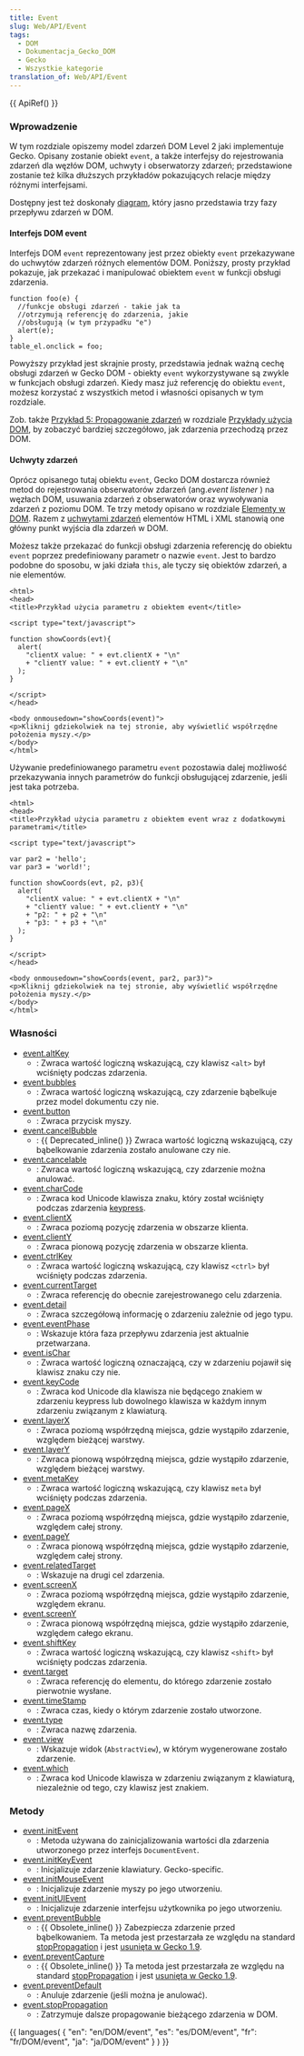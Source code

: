```yaml
---
title: Event
slug: Web/API/Event
tags:
  - DOM
  - Dokumentacja_Gecko_DOM
  - Gecko
  - Wszystkie_kategorie
translation_of: Web/API/Event
---
```

{{ ApiRef() }}

### Wprowadzenie

W tym rozdziale opiszemy model zdarzeń DOM Level 2 jaki implementuje Gecko. Opisany zostanie obiekt `event`, a także interfejsy do rejestrowania zdarzeń dla węzłów DOM, uchwyty i obserwatorzy zdarzeń; przedstawione zostanie też kilka dłuższych przykładów pokazujących relacje między różnymi interfejsami.

Dostępny jest też doskonały [diagram](https://www.w3.org/TR/DOM-Level-3-Events/#event-flow), który jasno przedstawia trzy fazy przepływu zdarzeń w DOM.

#### Interfejs DOM event

Interfejs DOM `event` reprezentowany jest przez obiekty `event` przekazywane do uchwytów zdarzeń różnych elementów DOM. Poniższy, prosty przykład pokazuje, jak przekazać i manipulować obiektem `event` w funkcji obsługi zdarzenia.

    function foo(e) {
      //funkcje obsługi zdarzeń - takie jak ta
      //otrzymują referencję do zdarzenia, jakie
      //obsługują (w tym przypadku "e")
      alert(e);
    }
    table_el.onclick = foo;

Powyższy przykład jest skrajnie prosty, przedstawia jednak ważną cechę obsługi zdarzeń w Gecko DOM - obiekty `event` wykorzystywane są zwykle w funkcjach obsługi zdarzeń. Kiedy masz już referencję do obiektu `event`, możesz korzystać z wszystkich metod i własności opisanych w tym rozdziale.

Zob. także [Przykład 5: Propagowanie zdarzeń](pl/Dokumentacja_Gecko_DOM/Przyk%c5%82ady_u%c5%bcycia_DOM) w rozdziale [Przykłady użycia DOM](pl/Dokumentacja_Gecko_DOM/Przyk%c5%82ady_u%c5%bcycia_DOM), by zobaczyć bardziej szczegółowo, jak zdarzenia przechodzą przez DOM.

#### Uchwyty zdarzeń

Oprócz opisanego tutaj obiektu `event`, Gecko DOM dostarcza również metod do rejestrowania obserwatorów zdarzeń (ang._event listener_ ) na węzłach DOM, usuwania zdarzeń z obserwatorów oraz wywoływania zdarzeń z poziomu DOM. Te trzy metody opisano w rozdziale [Elementy w DOM](pl/DOM/element). Razem z [uchwytami zdarzeń](pl/DOM/element#Uchwyty_zdarze.C5.84) elementów HTML i XML stanowią one główny punkt wyjścia dla zdarzeń w DOM.

Możesz także przekazać do funkcji obsługi zdarzenia referencję do obiektu `event` poprzez predefiniowany parametr o nazwie `event`. Jest to bardzo podobne do sposobu, w jaki działa `this`, ale tyczy się obiektów zdarzeń, a nie elementów.

    <html>
    <head>
    <title>Przykład użycia parametru z obiektem event</title>

    <script type="text/javascript">

    function showCoords(evt){
      alert(
        "clientX value: " + evt.clientX + "\n"
        + "clientY value: " + evt.clientY + "\n"
      );
    }

    </script>
    </head>

    <body onmousedown="showCoords(event)">
    <p>Kliknij gdziekolwiek na tej stronie, aby wyświetlić współrzędne położenia myszy.</p>
    </body>
    </html>

Używanie predefiniowanego parametru `event` pozostawia dalej możliwość przekazywania innych parametrów do funkcji obsługującej zdarzenie, jeśli jest taka potrzeba.

    <html>
    <head>
    <title>Przykład użycia parametru z obiektem event wraz z dodatkowymi parametrami</title>

    <script type="text/javascript">

    var par2 = 'hello';
    var par3 = 'world!';

    function showCoords(evt, p2, p3){
      alert(
        "clientX value: " + evt.clientX + "\n"
        + "clientY value: " + evt.clientY + "\n"
        + "p2: " + p2 + "\n"
        + "p3: " + p3 + "\n"
      );
    }

    </script>
    </head>

    <body onmousedown="showCoords(event, par2, par3)">
    <p>Kliknij gdziekolwiek na tej stronie, aby wyświetlić współrzędne położenia myszy.</p>
    </body>
    </html>

### Własności

- [event.altKey](pl/DOM/event.altKey)
  - : Zwraca wartość logiczną wskazującą, czy klawisz `<alt>` był wciśnięty podczas zdarzenia.
- [event.bubbles](pl/DOM/event.bubbles)
  - : Zwraca wartość logiczną wskazującą, czy zdarzenie bąbelkuje przez model dokumentu czy nie.
- [event.button](pl/DOM/event.button)
  - : Zwraca przycisk myszy.
- [event.cancelBubble](pl/DOM/event.cancelBubble)
  - : {{ Deprecated_inline() }} Zwraca wartość logiczną wskazującą, czy bąbelkowanie zdarzenia zostało anulowane czy nie.
- [event.cancelable](pl/DOM/event.cancelable)
  - : Zwraca wartość logiczną wskazującą, czy zdarzenie można anulować.
- [event.charCode](pl/DOM/event.charCode)
  - : Zwraca kod Unicode klawisza znaku, który został wciśnięty podczas zdarzenia [keypress](pl/DOM/element.onkeypress).
- [event.clientX](pl/DOM/event.clientX)
  - : Zwraca poziomą pozycję zdarzenia w obszarze klienta.
- [event.clientY](pl/DOM/event.clientY)
  - : Zwraca pionową pozycję zdarzenia w obszarze klienta.
- [event.ctrlKey](pl/DOM/event.ctrlKey)
  - : Zwraca wartość logiczną wskazującą, czy klawisz `<ctrl>` był wciśnięty podczas zdarzenia.
- [event.currentTarget](pl/DOM/event.currentTarget)
  - : Zwraca referencję do obecnie zarejestrowanego celu zdarzenia.
- [event.detail](pl/DOM/event.detail)
  - : Zwraca szczegółową informację o zdarzeniu zależnie od jego typu.
- [event.eventPhase](pl/DOM/event.eventPhase)
  - : Wskazuje która faza przepływu zdarzenia jest aktualnie przetwarzana.
- [event.isChar](pl/DOM/event.isChar)
  - : Zwraca wartość logiczną oznaczającą, czy w zdarzeniu pojawił się klawisz znaku czy nie.
- [event.keyCode](pl/DOM/event.keyCode)
  - : Zwraca kod Unicode dla klawisza nie będącego znakiem w zdarzeniu keypress lub dowolnego klawisza w każdym innym zdarzeniu związanym z klawiaturą.
- [event.layerX](pl/DOM/event.layerX)
  - : Zwraca poziomą współrzędną miejsca, gdzie wystąpiło zdarzenie, względem bieżącej warstwy.
- [event.layerY](pl/DOM/event.layerY)
  - : Zwraca pionową współrzędną miejsca, gdzie wystąpiło zdarzenie, względem bieżącej warstwy.
- [event.metaKey](pl/DOM/event.metaKey)
  - : Zwraca wartość logiczną wskazującą, czy klawisz `meta` był wciśnięty podczas zdarzenia.
- [event.pageX](pl/DOM/event.pageX)
  - : Zwraca poziomą współrzędną miejsca, gdzie wystąpiło zdarzenie, względem całej strony.
- [event.pageY](pl/DOM/event.pageY)
  - : Zwraca pionową współrzędną miejsca, gdzie wystąpiło zdarzenie, względem całej strony.
- [event.relatedTarget](pl/DOM/event.relatedTarget)
  - : Wskazuje na drugi cel zdarzenia.
- [event.screenX](pl/DOM/event.screenX)
  - : Zwraca poziomą współrzędną miejsca, gdzie wystąpiło zdarzenie, względem ekranu.
- [event.screenY](pl/DOM/event.screenY)
  - : Zwraca pionową współrzędną miejsca, gdzie wystąpiło zdarzenie, względem całego ekranu.
- [event.shiftKey](pl/DOM/event.shiftKey)
  - : Zwraca wartość logiczną wskazującą, czy klawisz `<shift>` był wciśnięty podczas zdarzenia.
- [event.target](pl/DOM/event.target)
  - : Zwraca referencję do elementu, do którego zdarzenie zostało pierwotnie wysłane.
- [event.timeStamp](pl/DOM/event.timeStamp)
  - : Zwraca czas, kiedy o którym zdarzenie zostało utworzone.
- [event.type](pl/DOM/event.type)
  - : Zwraca nazwę zdarzenia.
- [event.view](pl/DOM/event.view)
  - : Wskazuje widok (`AbstractView`), w którym wygenerowane zostało zdarzenie.
- [event.which](pl/DOM/event.which)
  - : Zwraca kod Unicode klawisza w zdarzeniu związanym z klawiaturą, niezależnie od tego, czy klawisz jest znakiem.

### Metody

- [event.initEvent](pl/DOM/event.initEvent)
  - : Metoda używana do zainicjalizowania wartości dla zdarzenia utworzonego przez interfejs `DocumentEvent`.
- [event.initKeyEvent](pl/DOM/event.initKeyEvent)
  - : Inicjalizuje zdarzenie klawiatury. Gecko-specific.
- [event.initMouseEvent](pl/DOM/event.initMouseEvent)
  - : Inicjalizuje zdarzenie myszy po jego utworzeniu.
- [event.initUIEvent](pl/DOM/event.initUIEvent)
  - : Inicjalizuje zdarzenie interfejsu użytkownika po jego utworzeniu.
- [event.preventBubble](pl/DOM/event.preventBubble)
  - : {{ Obsolete_inline() }} Zabezpiecza zdarzenie przed bąbelkowaniem. Ta metoda jest przestarzała ze względu na standard [stopPropagation](pl/DOM/event.stopPropagation) i jest [usunięta w Gecko 1.9](pl/Zmiany_w_Gecko_1.9_wp%c5%82ywaj%c4%85ce_na_wy%c5%9bwietlanie_stron).
- [event.preventCapture](pl/DOM/event.preventCapture)
  - : {{ Obsolete_inline() }} Ta metoda jest przestarzała ze względu na standard [stopPropagation](pl/DOM/event.stopPropagation) i jest [usunięta w Gecko 1.9](pl/Zmiany_w_Gecko_1.9_wp%c5%82ywaj%c4%85ce_na_wy%c5%9bwietlanie_stron).
- [event.preventDefault](pl/DOM/event.preventDefault)
  - : Anuluje zdarzenie (jeśli można je anulować).
- [event.stopPropagation](pl/DOM/event.stopPropagation)
  - : Zatrzymuje dalsze propagowanie bieżącego zdarzenia w DOM.

{{ languages( { "en": "en/DOM/event", "es": "es/DOM/event", "fr": "fr/DOM/event", "ja": "ja/DOM/event" } ) }}
